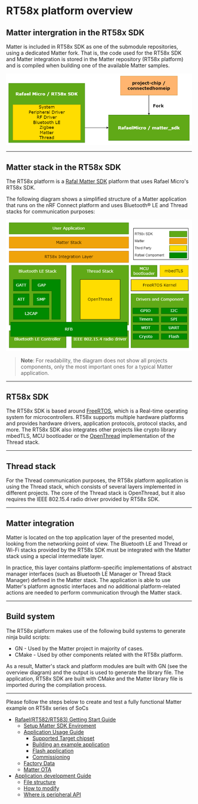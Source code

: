 # RT58x platform overview

## Matter intergration in the RT58x SDK
Matter is included in RT58x SDK as one of the submodule repositories, using a dedicated Matter fork. That is, the code used for the RT58x SDK and Matter integration is stored in the Matter repository (RT58x platform) and is compiled when building one of the available Matter samples.

![The RT58x SDK repository structure](sdk_repo.png)

<hr>

## Matter stack in the RT58x SDK
The RT58x platform is a
[Rafal Matter SDK](https://github.com/RafaelMicro/matter_sdk) platform that uses
Rafael Micro's RT58x SDK.

The following diagram shows a simplified structure of a Matter application that
runs on the nRF Connect platform and uses Bluetooth® LE and Thread stacks for
communication purposes:

![rt58x platform overview](stack.png)

> **Note**: For readability, the diagram does not show all projects components,
> only the most important ones for a typical Matter application.

<hr>

## RT58x SDK

The RT58x SDK is based around [FreeRTOS](https://www.freertos.org/index.html),
which is a Real-time operating system for microcontrollers. 
RT58x supports multiple hardware platforms and
provides hardware drivers, application protocols, protocol stacks, and more.
The RT58x SDK also integrates other projects like crypto
library mbedTLS, MCU bootloader or the [OpenThread](https://openthread.io/)
implementation of the Thread stack.

<hr>


## Thread stack

For the Thread communication purposes, the RT58x platform application is
using the Thread stack, which consists of several layers implemented in
different projects. The core of the Thread stack is OpenThread, but it also
requires the IEEE 802.15.4 radio driver provided by RT58x SDK.

<hr>


## Matter integration

Matter is located on the top application layer of the presented model, looking
from the networking point of view. The Bluetooth LE and Thread or Wi-Fi stacks
provided by the RT58x SDK must be integrated with the Matter
stack using a special intermediate layer.

In practice, this layer contains platform-specific implementations of abstract
manager interfaces (such as Bluetooth LE Manager or Thread Stack Manager)
defined in the Matter stack. The application is able to use Matter's platform
agnostic interfaces and no additional platform-related actions are needed to
perform communication through the Matter stack.


<hr>

## Build system

The RT58x platform makes use of the following build systems to generate
ninja build scripts:

-   GN - Used by the Matter project in majority of cases.
-   CMake - Used by other components related with the RT58x platform.

As a result, Matter's stack and platform modules are built with GN (see the
overview diagram) and the output is used to generate the library file. The
application, RT58x SDK are built with CMake and the Matter
library file is imported during the compilation process.

<hr>


Please follow the steps below to create and test a fully functional Matter example on RT58x series of SoCs

-   [Rafael(RT582/RT583) Getting Start Guide]()
    -   [Setup Matter SDK Enviroment]()
    -   [Application Usage Guide]()
        -   [Supported Target chipset]()
        -   [Building an example application]()
        -   [Flash application]()
        -   [Commissioning]()
    -   [Factory Data]()
    -   [Matter OTA](rafael_software_update.md)
-   [Application development Guide]()
    -   [File structure]()
    -   [How to modify]()
    -   [Where is peripheral API]()